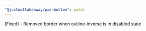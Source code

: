 ```yaml
---
"@justeattakeaway/pie-button": patch
---
```


[Fixed] - Removed border when outline-inverse is in disabled state
